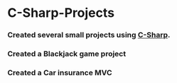 # C-Sharp-Projects

### Created several small projects using [C-Sharp](https://github.com/MikeF0926/C-Sharp-Projects/tree/main/Projects).

### Created a Blackjack game project
### Created a Car insurance MVC

